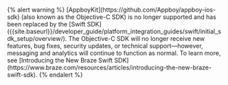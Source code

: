 <br>
{% alert warning %}
[AppboyKit](https://github.com/Appboy/appboy-ios-sdk) (also known as the Objective-C SDK) is no longer supported and has been replaced by the [Swift SDK]({{site.baseurl}}/developer_guide/platform_integration_guides/swift/initial_sdk_setup/overview/). The Objective-C SDK will no longer receive new features, bug fixes, security updates, or technical support&#8212;however, messaging and analytics will continue to function as normal. To learn more, see [Introducing the New Braze Swift SDK](https://www.braze.com/resources/articles/introducing-the-new-braze-swift-sdk).
{% endalert %}
